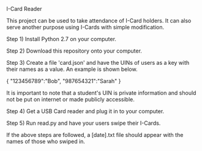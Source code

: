 I-Card Reader

This project can be used to take attendance of I-Card holders. It can also serve another purpose using I-Cards with simple modification. 

Step 1) Install Python 2.7 on your computer.

Step 2) Download this repository onto your computer.

Step 3) Create a file 'card.json' and have the UINs of users as a key with their names as a value. An example is shown below.

  {
    "123456789":"Bob",
    "987654321":"Sarah"
  }
  
It is important to note that a student's UIN is private information and should not be put on internet or made publicly accessible.

Step 4) Get a USB Card reader and plug it in to your computer.

Step 5) Run read.py and have your users swipe their I-Cards.

If the above steps are followed, a [date].txt file should appear with the names of those who swiped in.
